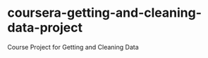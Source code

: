 coursera-getting-and-cleaning-data-project
==========================================

Course Project for Getting and Cleaning Data
